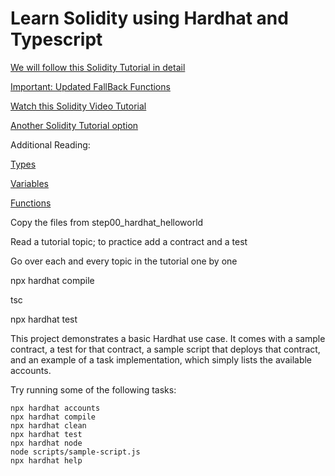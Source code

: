 # Learn Solidity using Hardhat and Typescript

[We will follow this Solidity Tutorial in detail](https://www.tutorialspoint.com/solidity/index.htm)

[Important: Updated FallBack Functions](https://blog.soliditylang.org/2020/03/26/fallback-receive-split/)

[Watch this Solidity Video Tutorial](https://www.youtube.com/watch?v=M576WGiDBdQ)

[Another Solidity Tutorial option](https://www.youtube.com/playlist?list=PLbbtODcOYIoE0D6fschNU4rqtGFRpk3ea)

Additional Reading:

[Types](https://www.bitdegree.org/learn/solidity-types)

[Variables](https://www.bitdegree.org/learn/solidity-variables)

[Functions](https://www.bitdegree.org/learn/solidity-functions)

Copy the files from step00_hardhat_helloworld

Read a tutorial topic; to practice add a contract and a test 

Go over each and every topic in the tutorial one by one

npx hardhat compile

tsc

npx hardhat test




This project demonstrates a basic Hardhat use case. It comes with a sample contract, a test for that contract, a sample script that deploys that contract, and an example of a task implementation, which simply lists the available accounts.

Try running some of the following tasks:

```shell
npx hardhat accounts
npx hardhat compile
npx hardhat clean
npx hardhat test
npx hardhat node
node scripts/sample-script.js
npx hardhat help
```
